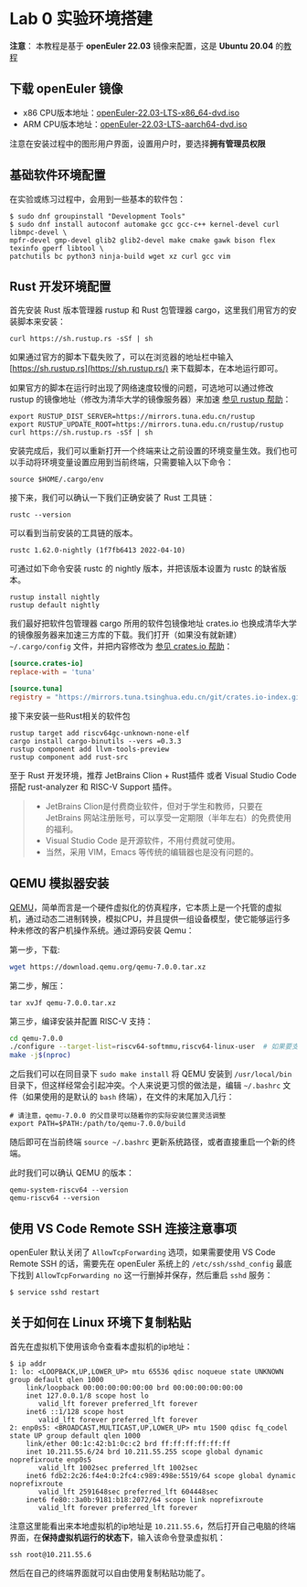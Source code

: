 # Lab 0 实验环境搭建

**注意**： 本教程是基于 **openEuler 22.03** 镜像来配置，这是 **Ubuntu 20.04** 的[教程](./lab0-ubuntu.md)

## 下载 openEuler 镜像

- x86 CPU版本地址：[openEuler-22.03-LTS-x86_64-dvd.iso](https://repo.openeuler.org/openEuler-22.03-LTS/ISO/x86_64/openEuler-22.03-LTS-x86_64-dvd.iso)
- ARM CPU版本地址：[openEuler-22.03-LTS-aarch64-dvd.iso](https://repo.openeuler.org/openEuler-22.03-LTS/ISO/aarch64/openEuler-22.03-LTS-aarch64-dvd.iso)

注意在安装过程中的图形用户界面，设置用户时，要选择**拥有管理员权限**

## 基础软件环境配置

在实验或练习过程中，会用到一些基本的软件包：

```shell
$ sudo dnf groupinstall "Development Tools"
$ sudo dnf install autoconf automake gcc gcc-c++ kernel-devel curl libmpc-devel \
mpfr-devel gmp-devel glib2 glib2-devel make cmake gawk bison flex texinfo gperf libtool \
patchutils bc python3 ninja-build wget xz curl gcc vim
```

## Rust 开发环境配置

首先安装 Rust 版本管理器 rustup 和 Rust 包管理器 cargo，这里我们用官方的安装脚本来安装：

```shell
curl https://sh.rustup.rs -sSf | sh
```

如果通过官方的脚本下载失败了，可以在浏览器的地址栏中输入 [https://sh.rustup.rs](https://sh.rustup.rs/) 来下载脚本，在本地运行即可。

如果官方的脚本在运行时出现了网络速度较慢的问题，可选地可以通过修改 rustup 的镜像地址（修改为清华大学的镜像服务器）来加速 [参见 rustup 帮助](https://mirrors.tuna.tsinghua.edu.cn/help/rustup/)：

```shell
export RUSTUP_DIST_SERVER=https://mirrors.tuna.edu.cn/rustup
export RUSTUP_UPDATE_ROOT=https://mirrors.tuna.edu.cn/rustup/rustup
curl https://sh.rustup.rs -sSf | sh
```

安装完成后，我们可以重新打开一个终端来让之前设置的环境变量生效。我们也可以手动将环境变量设置应用到当前终端，只需要输入以下命令：

```shell
source $HOME/.cargo/env
```

接下来，我们可以确认一下我们正确安装了 Rust 工具链：

```shell
rustc --version
```

可以看到当前安装的工具链的版本。

```shell
rustc 1.62.0-nightly (1f7fb6413 2022-04-10)
```

可通过如下命令安装 rustc 的 nightly 版本，并把该版本设置为 rustc 的缺省版本。

```shell
rustup install nightly
rustup default nightly
```

我们最好把软件包管理器 cargo 所用的软件包镜像地址 crates.io 也换成清华大学的镜像服务器来加速三方库的下载。我们打开（如果没有就新建） `~/.cargo/config` 文件，并把内容修改为 [参见 crates.io 帮助](https://mirrors.tuna.tsinghua.edu.cn/help/crates.io-index.git/)：

```toml
[source.crates-io]
replace-with = 'tuna'

[source.tuna]
registry = "https://mirrors.tuna.tsinghua.edu.cn/git/crates.io-index.git"
```

接下来安装一些Rust相关的软件包

```shell
rustup target add riscv64gc-unknown-none-elf
cargo install cargo-binutils --vers =0.3.3
rustup component add llvm-tools-preview
rustup component add rust-src
```

至于 Rust 开发环境，推荐 JetBrains Clion + Rust插件 或者 Visual Studio Code 搭配 rust-analyzer 和 RISC-V Support 插件。

> - JetBrains Clion是付费商业软件，但对于学生和教师，只要在 JetBrains 网站注册账号，可以享受一定期限（半年左右）的免费使用的福利。
> - Visual Studio Code 是开源软件，不用付费就可使用。
> - 当然，采用 VIM，Emacs 等传统的编辑器也是没有问题的。

## QEMU 模拟器安装

[QEMU](https://www.qemu.org/)，简单而言是一个硬件虚拟化的仿真程序，它本质上是一个托管的虚拟机，通过动态二进制转换，模拟CPU，并且提供一组设备模型，使它能够运行多种未修改的客户机操作系统。通过源码安装 Qemu：

第一步，下载:

```bash
wget https://download.qemu.org/qemu-7.0.0.tar.xz
```

第二步，解压：

```shell
tar xvJf qemu-7.0.0.tar.xz
```

第三步，编译安装并配置 RISC-V 支持：

```bash
cd qemu-7.0.0
./configure --target-list=riscv64-softmmu,riscv64-linux-user  # 如果要支持图形界面，可添加 " --enable-sdl" 参数
make -j$(nproc)
```

之后我们可以在同目录下 `sudo make install` 将 QEMU 安装到 `/usr/local/bin` 目录下，但这样经常会引起冲突。个人来说更习惯的做法是，编辑 `~/.bashrc` 文件（如果使用的是默认的 `bash` 终端），在文件的末尾加入几行：

```shell
# 请注意，qemu-7.0.0 的父目录可以随着你的实际安装位置灵活调整
export PATH=$PATH:/path/to/qemu-7.0.0/build
```

随后即可在当前终端 `source ~/.bashrc` 更新系统路径，或者直接重启一个新的终端。

此时我们可以确认 QEMU 的版本：

```shell
qemu-system-riscv64 --version
qemu-riscv64 --version
```

## 使用 VS Code Remote SSH 连接注意事项

openEuler 默认关闭了 `AllowTcpForwarding` 选项，如果需要使用 VS Code Remote SSH 的话，需要先在 openEuler 系统上的 `/etc/ssh/sshd_config` 最底下找到 `AllowTcpForwarding no` 这一行删掉并保存，然后重启 `sshd` 服务：

```shell
$ service sshd restart
```

## 关于如何在 Linux 环境下复制粘贴

首先在虚拟机下使用该命令查看本虚拟机的ip地址：

```shell
$ ip addr
1: lo: <LOOPBACK,UP,LOWER_UP> mtu 65536 qdisc noqueue state UNKNOWN group default qlen 1000
    link/loopback 00:00:00:00:00:00 brd 00:00:00:00:00:00
    inet 127.0.0.1/8 scope host lo
       valid_lft forever preferred_lft forever
    inet6 ::1/128 scope host
       valid_lft forever preferred_lft forever
2: enp0s5: <BROADCAST,MULTICAST,UP,LOWER_UP> mtu 1500 qdisc fq_codel state UP group default qlen 1000
    link/ether 00:1c:42:b1:0c:c2 brd ff:ff:ff:ff:ff:ff
    inet 10.211.55.6/24 brd 10.211.55.255 scope global dynamic noprefixroute enp0s5
       valid_lft 1002sec preferred_lft 1002sec
    inet6 fdb2:2c26:f4e4:0:2fc4:c989:498e:5519/64 scope global dynamic noprefixroute
       valid_lft 2591648sec preferred_lft 604448sec
    inet6 fe80::3a0b:9181:b18:2072/64 scope link noprefixroute
       valid_lft forever preferred_lft forever
```

注意这里能看出来本地虚拟机的ip地址是 `10.211.55.6`，然后打开自己电脑的终端界面，在**保持虚拟机运行的状态下**，输入该命令登录虚拟机：

```shell
ssh root@10.211.55.6
```

然后在自己的终端界面就可以自由使用复制粘贴功能了。
